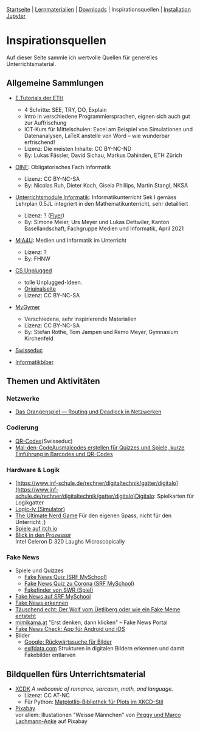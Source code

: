 [Startseite](./index.md) | [Lernmaterialien](./mein_material.md) | [Downloads](./downloads.md) | Inspirationsquellen | [Installation Jupyter](./installation_anaconda.md)

# Inspirationsquellen

Auf dieser Seite sammle ich wertvolle Quellen für generelles Unterrichtsmaterial.

## Allgemeine Sammlungen

* [E.Tutorials der ETH](https://et.ethz.ch)
    * 4 Schritte: SEE, TRY, DO, Explain
    * Intro in verschiedene Programmiersprachen, eignen sich auch gut zur Auffrischung
    * ICT-Kurs für Mittelschulen: Excel am Beispiel von Simulationen und Datenanalysen, LaTeX anstelle von Word – wie wunderbar erfrischend!
    * Lizenz: Die meisten Inhalte: CC BY-NC-ND
    * By: Lukas Fässler, David Sichau, Markus Dahinden, ETH Zürich
* [OINF](https://oinf.ch): Obligatorisches Fach Informatik  
    * Lizenz: CC BY-NC-SA
    * By: Nicolas Ruh, Dieter Koch, Gisela Phillips, Martin Stangl, NKSA
* [Unterrichtsmodule Informatik](https://www.baselland.ch/politik-und-behorden/direktionen/bildungs-kultur-und-sportdirektion/dienstleistungen-und-angebote/informatik-schulen-bl/ict-bildung/ict-sekundarschulen/unterrichtsmaterial-sekundarschulen/unterrichtsmodule-informatik): Informatikunterricht Sek I gemäss Lehrplan 0.5JL integriert in den Mathematikunterricht, sehr detailliert
    * Lizenz: ? ([Flyer](https://www.baselland.ch/politik-und-behorden/direktionen/bildungs-kultur-und-sportdirektion/dienstleistungen-und-angebote/informatik-schulen-bl/ict-bildung/ict-sekundarschulen/unterrichtsmaterial-sekundarschulen/unterrichtsmodule-informatik/downloads/unterrichtsmodule-informatik-sekundarstufe-2021.pdf/@@download/file/Unterrichtsmodule%20Informatik%20Sekundarstufe%202021.pdf))
    * By: Simone Meier, Urs Meyer und Lukas Dettwiler, Kanton Basellandschaft, Fachgruppe Medien und Informatik, April 2021
* [MIA4U](https://www.mia4u.ch): Medien und Informatik im Unterricht
  * Lizenz: ?
  * By: FHNW
* [CS Unplugged](https://csunplugged.org)
  * tolle Unplugged-Ideen.
  * [Originalseite](https://classic.csunplugged.org/books/)
  * Lizenz: CC BY-NC-SA

* [MyGymer](https://informatik.mygymer.ch/base/?page=config/books/&course=none&book=none)
  * Verschiedene, sehr inspirierende Materialien
  * Lizenz: CC BY-NC-SA
  * By: Stefan Rothe, Tom Jampen und Remo Meyer, Gymnasium Kirchenfeld

* [Swisseduc](https://www.swisseduc.ch/informatik/)

* [Informatikbiber](https://www.informatik-biber.ch/de/)


## Themen und Aktivitäten

### Netzwerke
* [Das Orangenspiel — Routing und Deadlock in Netzwerken](https://classic.csunplugged.org/wp-content/uploads/2014/12/CSUnplugged_OS_2015_v3.2.2_AL_Ak-10.pdf)

### Codierung
* [QR-Codes](https://www.swisseduc.ch/informatik/theoretische_informatik/qr_codes/)(Swisseduc)
* [Mal-den-CodeAusmalcodes erstellen für Quizzes und Spiele, kurze Einführung in Barcodes und QR-Codes](https://mal-den-code.de)

### Hardware & Logik
* [https://www.inf-schule.de/rechner/digitaltechnik/gatter/digitalo](https://www.inf-schule.de/rechner/digitaltechnik/gatter/digitalo)Digitalo: Spielkarten für Logikgatter
* [Logic-ly (Simulator)](https://logic.ly)
* [The Ultimate Nerd Game](https://jimmycushnie.itch.io/tung) Für den eigenen Spass, nicht für den Unterricht ;)
* [Spiele auf itch.io](https://itch.io/games/genre-simulation/tag-logic)
* [Blick in den Prozessor](https://www.easyzoom.com/imageaccess/217890/e7d464b6244946408d0ee820fd58a044/3670)  
Intel Celeron D 320 Laughs Microscopically


### Fake News 
* Spiele und Quizzes
  * [Fake News Quiz (SRF MySchool)](https://www.srf.ch/sendungen/school/medien-und-informatik/fake-news-quiz)
  * [Fake News Quiz zu Corona (SRF MySchool)](srf.ch/sendungen/myschool/corona-fake-news-quiz)
  * [Fakefinder von SWR (Spiel)](https://swrfakefinder.de/)
* [Fake News auf SRF MySchool](https://www.srf.ch/sendungen/school/fake-news)
* [Fake News erkennen](https://www.srf.ch/sendungen/school/medien-und-informatik/fake-news-wie-erkennen)
* [Täuschend echt: Der Wolf vom Üetliberg oder wie ein Fake Meme entsteht](https://m.youtube.com/watch?v=4tMHf0MfHYY)
* [mimikama.at](https://www.mimikama.at/) "Erst denken, dann klicken" – Fake News Portal
* [Fake News Check: App für Android und iOS](https://www.nibis.de/app-fuer-ios-und-android-smartphones-fake-news-check_9798)
* Bilder
  * [Google: Rückwärtssuche für Bilder](https://images.google.com/)
  * [exifdata.com](https://exifdata.com/) Strukturen in digitalen Bildern erkennen und damit Fakebilder entlarven

## Bildquellen fürs Unterrichtsmaterial
* [XCDK](https://xkcd.com)  *A webcomic of romance, sarcasm, math, and language.*
  * Lizenz: CC AT-NC
  * Für Python: [Matplotlib-Bibliothek für Plots im XKCD-Stil](https://matplotlib.org/stable/api/_as_gen/matplotlib.pyplot.xkcd.html)
* [Pixabay](https://pixabay.com/de/users/peggy_marco-1553824/)  
  vor allem: Illustationen "Weisse Männchen" von [Peggy und Marco Lachmann-Anke](https://pixabay.com/de/users/peggy_marco-1553824/) auf Pixabay